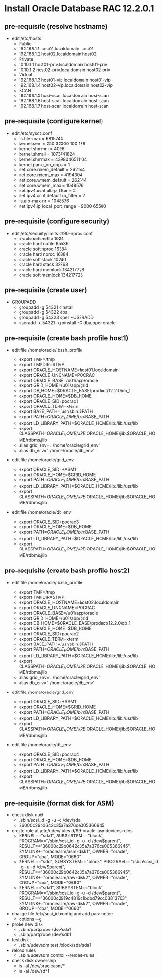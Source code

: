 # Install Oracle Database RAC 12.2.0.1

## pre-requisite (resolve hostname)
* edit /etc/hosts
  -  Public
  - 192.168.1.1			host01.localdomain		host01
  - 192.168.1.2			host02.localdomain		host02
  - Private
  - 10.10.1.1		host01-priv.localdomain	host01-priv
  - 10.10.1.2		host02-priv.localdomain	host02-priv
  - Virtual
  - 192.168.1.3			host01-vip.localdomain	host01-vip
  - 192.168.1.4			host02-vip.localdomain	host02-vip
  -  SCAN
  - 192.168.1.5		host-scan.localdomain	host-scan
  - 192.168.1.6		host-scan.localdomain	host-scan
  - 192.168.1.7		host-scan.localdomain	host-scan


## pre-requisite (configure kernel) 
* edit /etc/sysctl.conf
  - fs.file-max = 6815744
  - kernel.sem = 250 32000 100 128
  - kernel.shmmni = 4096
  - kernel.shmall = 1073741824
  - kernel.shmmax = 4398046511104
  - kernel.panic_on_oops = 1
  - net.core.rmem_default = 262144
  - net.core.rmem_max = 4194304
  - net.core.wmem_default = 262144
  - net.core.wmem_max = 1048576
  - net.ipv4.conf.all.rp_filter = 2
  - net.ipv4.conf.default.rp_filter = 2
  - fs.aio-max-nr = 1048576
  - net.ipv4.ip_local_port_range = 9000 65500

## pre-requisite (configure security)
* edit /etc/security/limits.d/90-nproc.conf
  - oracle   soft   nofile    1024
  - oracle   hard   nofile    65536
  - oracle   soft   nproc    16384
  - oracle   hard   nproc    16384
  - oracle   soft   stack    10240
  - oracle   hard   stack    32768
  - oracle   hard   memlock    134217728
  - oracle   soft   memlock    134217728

## pre-requisite (create user)
* GROUPADD
  - groupadd -g 54321 oinstall
  - groupadd -g 54322 dba
  - groupadd -g 54323 oper
*USERADD
  - useradd -u 54321 -g oinstall -G dba,oper oracle

## pre-requisite (create bash profile host1)
* edit file /home/oracle/.bash_profile
  - export TMP=/tmp
  - export TMPDIR=$TMP
  - export ORACLE_HOSTNAME=host01.localdomain
  - export ORACLE_UNQNAME=POCRAC
  - export ORACLE_BASE=/u01/app/oracle
  - export GRID_HOME=/u01/app/grid
  - export DB_HOME=$ORACLE_BASE/product/12.2.0/db_1
  - export ORACLE_HOME=$DB_HOME
  - export ORACLE_SID=pocrac1
  - export ORACLE_TERM=xterm
  - export BASE_PATH=/usr/sbin:$PATH
  - export PATH=$ORACLE_HOME/bin:$BASE_PATH
  - export LD_LIBRARY_PATH=$ORACLE_HOME/lib:/lib:/usr/lib
  - export CLASSPATH=$ORACLE_HOME/JRE:$ORACLE_HOME/jlib:$ORACLE_HOME/rdbms/jlib
  - alias grid_env='. /home/oracle/grid_env'
  - alias db_env='. /home/oracle/db_env'

* edit file /home/oracle/grid_env
  - export ORACLE_SID=+ASM1
  - export ORACLE_HOME=$GRID_HOME
  - export PATH=$ORACLE_HOME/bin:$BASE_PATH
  - export LD_LIBRARY_PATH=$ORACLE_HOME/lib:/lib:/usr/lib
  - export CLASSPATH=$ORACLE_HOME/JRE:$ORACLE_HOME/jlib:$ORACLE_HOME/rdbms/jlib

* edit file /home/oracle/db_env
  - export ORACLE_SID=pocrac3
  - export ORACLE_HOME=$DB_HOME
  - export PATH=$ORACLE_HOME/bin:$BASE_PATH
  - export LD_LIBRARY_PATH=$ORACLE_HOME/lib:/lib:/usr/lib
  - export CLASSPATH=$ORACLE_HOME/JRE:$ORACLE_HOME/jlib:$ORACLE_HOME/rdbms/jlib

## pre-requisite (create bash profile host2)
* edit file /home/oracle/.bash_profile
  - export TMP=/tmp
  - export TMPDIR=$TMP
  - export ORACLE_HOSTNAME=host02.localdomain
  - export ORACLE_UNQNAME=POCRAC
  - export ORACLE_BASE=/u01/app/oracle
  - export GRID_HOME=/u01/app/grid
  - export DB_HOME=$ORACLE_BASE/product/12.2.0/db_1
  - export ORACLE_HOME=$DB_HOME
  - export ORACLE_SID=pocrac2
  - export ORACLE_TERM=xterm
  - export BASE_PATH=/usr/sbin:$PATH
  - export PATH=$ORACLE_HOME/bin:$BASE_PATH
  - export LD_LIBRARY_PATH=$ORACLE_HOME/lib:/lib:/usr/lib
  - export CLASSPATH=$ORACLE_HOME/JRE:$ORACLE_HOME/jlib:$ORACLE_HOME/rdbms/jlib
  - alias grid_env='. /home/oracle/grid_env'
  - alias db_env='. /home/oracle/db_env'

* edit file /home/oracle/grid_env
  - export ORACLE_SID=+ASM1
  - export ORACLE_HOME=$GRID_HOME
  - export PATH=$ORACLE_HOME/bin:$BASE_PATH
  - export LD_LIBRARY_PATH=$ORACLE_HOME/lib:/lib:/usr/lib
  - export CLASSPATH=$ORACLE_HOME/JRE:$ORACLE_HOME/jlib:$ORACLE_HOME/rdbms/jlib

* edit file /home/oracle/db_env
  - export ORACLE_SID=pocrac4
  - export ORACLE_HOME=$DB_HOME
  - export PATH=$ORACLE_HOME/bin:$BASE_PATH
  - export LD_LIBRARY_PATH=$ORACLE_HOME/lib:/lib:/usr/lib
  - export CLASSPATH=$ORACLE_HOME/JRE:$ORACLE_HOME/jlib:$ORACLE_HOME/rdbms/jlib

## pre-requisite (format disk for ASM)
* check disk uuid
  - /sbin/scsi_id -g -u -d /dev/sda
  - 36000c29b0642c35a7a376ce005366945
* create rule at /etc/udev/rules.d/99-oracle-asmdevices.rules
  - KERNEL=="sda1", SUBSYSTEM=="block", PROGRAM=="/sbin/scsi_id -g -u -d /dev/$parent", RESULT=="36000c29b0642c35a7a376ce005366945", SYMLINK+="oracleasm/asm-disk1", OWNER="oracle", GROUP="dba", MODE="0660"
  - KERNEL=="sdd", SUBSYSTEM=="block", PROGRAM=="/sbin/scsi_id -g -u -d /dev/$parent", RESULT=="36000c29b0642c35a7a376ce005366945", SYMLINK+="oracleasm/raw-disk2", OWNER="oracle", GROUP="dba", MODE="0660"
  - KERNEL=="sda1", SUBSYSTEM=="block", PROGRAM=="/sbin/scsi_id -g -u -d /dev/$parent", RESULT=="36000c2919c4819c1bdbd79dc03813703", SYMLINK+="oracleasm/raw-disk2", OWNER="oracle", GROUP="dba", MODE="0660"
* change file /etc/scsi_id.config and add parameter:
  - options=-g
* probe new disk
  - /sbin/partprobe /dev/sda1
  - /sbin/partprobe /dev/sdb1
* test disk 
  - /sbin/udevadm test /block/sda/sda1
* reload rules
  - /sbin/udevadm control --reload-rules
* check disk ownership 
  - ls -al /dev/oracleasm/*
  - ls -al /dev/sd*1